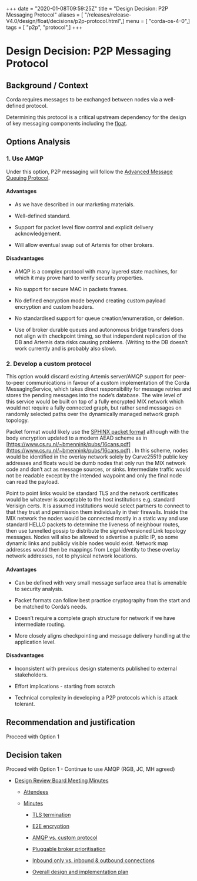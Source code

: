 +++
date = "2020-01-08T09:59:25Z"
title = "Design Decision: P2P Messaging Protocol"
aliases = [ "/releases/release-V4.0/design/float/decisions/p2p-protocol.html",]
menu = [ "corda-os-4-0",]
tags = [ "p2p", "protocol",]
+++


# Design Decision: P2P Messaging Protocol


## Background / Context

Corda requires messages to be exchanged between nodes via a well-defined protocol.

Determining this protocol is a critical upstream dependency for the design of key messaging components including the [float](../design.md).


## Options Analysis


### 1. Use AMQP

Under this option, P2P messaging will follow the [Advanced Message Queuing Protocol](https://www.amqp.org/).


#### Advantages


* As we have described in our marketing materials.


* Well-defined standard.


* Support for packet level flow control and explicit delivery acknowledgement.


* Will allow eventual swap out of Artemis for other brokers.



#### Disadvantages


* AMQP is a complex protocol with many layered state machines, for which it may prove hard to verify security properties.


* No support for secure MAC in packets frames.


* No defined encryption mode beyond creating custom payload encryption and custom headers.


* No standardised support for queue creation/enumeration, or deletion.


* Use of broker durable queues and autonomous bridge transfers does not align with checkpoint timing, so that independent replication of the DB and Artemis data risks causing problems. (Writing to the DB doesn’t work currently and is probably also slow).



### 2. Develop a custom protocol

This option would discard existing Artemis server/AMQP support for peer-to-peer communications in favour of a custom
                    implementation of the Corda MessagingService, which takes direct responsibility for message retries and stores the
                    pending messages into the node’s database. The wire level of this service would be built on top of a fully encrypted MIX
                    network which would not require a fully connected graph, but rather send messages on randomly selected paths over the
                    dynamically managed network graph topology.

Packet format would likely use the [SPHINX packet format](http://www0.cs.ucl.ac.uk/staff/G.Danezis/papers/sphinx-eprint.pdf) although with the body encryption updated to
                    a modern AEAD scheme as in [https://www.cs.ru.nl/~bmennink/pubs/16cans.pdf](https://www.cs.ru.nl/~bmennink/pubs/16cans.pdf) . In this scheme, nodes would be identified in
                    the overlay network solely by Curve25519 public key addresses and floats would be dumb nodes that only run the MIX
                    network code and don’t act as message sources, or sinks. Intermediate traffic would not be readable except by the
                    intended waypoint and only the final node can read the payload.

Point to point links would be standard TLS and the network certificates would be whatever is acceptable to the host
                    institutions e.g. standard Verisign certs. It is assumed institutions would select partners to connect to that they
                    trust and permission them individually in their firewalls. Inside the MIX network the nodes would be connected mostly in
                    a static way and use standard HELLO packets to determine the liveness of neighbour routes, then use tunnelled gossip to
                    distribute the signed/versioned Link topology messages. Nodes will also be allowed to advertise a public IP, so some
                    dynamic links and publicly visible nodes would exist. Network map addresses would then be mappings from Legal Identity
                    to these overlay network addresses, not to physical network locations.


#### Advantages


* Can be defined with very small message surface area that is amenable to security analysis.


* Packet formats can follow best practice cryptography from the start and be matched to Corda’s needs.


* Doesn’t require a complete graph structure for network if we have intermediate routing.


* More closely aligns checkpointing and message delivery handling at the application level.



#### Disadvantages


* Inconsistent with previous design statements published to external stakeholders.


* Effort implications - starting from scratch


* Technical complexity in developing a P2P protocols which is attack tolerant.



## Recommendation and justification

Proceed with Option 1


## Decision taken

Proceed with Option 1 - Continue to use AMQP (RGB, JC, MH agreed)


* [Design Review Board Meeting Minutes](drb-meeting-20171116.md)
    * [Attendees](drb-meeting-20171116.md#attendees)

    * [Minutes](drb-meeting-20171116.md#minutes)
        * [TLS termination](drb-meeting-20171116.md#id1)

        * [E2E encryption](drb-meeting-20171116.md#id2)

        * [AMQP vs. custom protocol](drb-meeting-20171116.md#id3)

        * [Pluggable broker prioritisation](drb-meeting-20171116.md#id4)

        * [Inbound only vs. inbound & outbound connections](drb-meeting-20171116.md#inbound-only-vs-inbound-outbound-connections)

        * [Overall design and implementation plan](drb-meeting-20171116.md#overall-design-and-implementation-plan)





